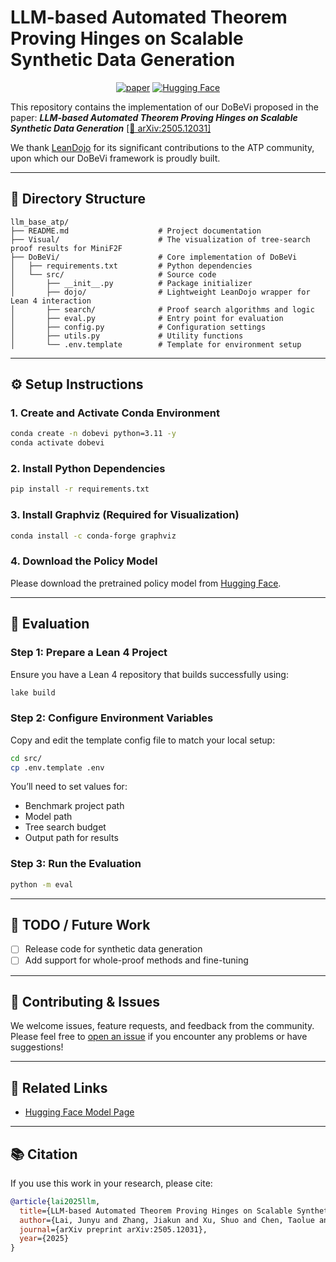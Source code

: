 # LLM-based Automated Theorem Proving Hinges on Scalable Synthetic Data Generation
<p align="center">
    <a href="https://arxiv.org/abs/2505.12031"><img alt="paper" src="https://img.shields.io/badge/Paper-arXiv-B31B1B?logo=arxiv"></a>
    <a href="https://huggingface.co/NJUDeepEngine/llm_based_atp"><img alt="Hugging Face"
    src="https://img.shields.io/badge/%F0%9F%A4%97%20Hugging%20Face-ATP Model-ffc107?color=ffc107&logoColor=white"/></a>
</p>

This repository contains the implementation of our DoBeVi proposed in the paper:
***LLM-based Automated Theorem Proving Hinges on Scalable Synthetic Data Generation*** [\[📄 arXiv:2505.12031\]](https://arxiv.org/abs/2505.12031)

We thank [LeanDojo](https://leandojo.org) for its significant contributions to the ATP community, upon which our DoBeVi framework is proudly built.

---

## 📁 Directory Structure

```text
llm_base_atp/
├── README.md                    # Project documentation
├── Visual/                      # The visualization of tree-search proof results for MiniF2F
├── DoBeVi/                      # Core implementation of DoBeVi
│   ├── requirements.txt         # Python dependencies
│   └── src/                     # Source code
│       ├── __init__.py          # Package initializer
│       ├── dojo/                # Lightweight LeanDojo wrapper for Lean 4 interaction
│       ├── search/              # Proof search algorithms and logic
│       ├── eval.py              # Entry point for evaluation
│       ├── config.py            # Configuration settings 
│       ├── utils.py             # Utility functions
│       └── .env.template        # Template for environment setup
```

---

## ⚙️ Setup Instructions

### 1. Create and Activate Conda Environment

```bash
conda create -n dobevi python=3.11 -y
conda activate dobevi
```

### 2. Install Python Dependencies

```bash
pip install -r requirements.txt
```

### 3. Install Graphviz (Required for Visualization)

```bash
conda install -c conda-forge graphviz
```

### 4. Download the Policy Model

Please download the pretrained policy model from [Hugging Face](https://huggingface.co/NJUDeepEngine/llm_based_atp).

---

## 🧪 Evaluation

### Step 1: Prepare a Lean 4 Project

Ensure you have a Lean 4 repository that builds successfully using:

```bash
lake build
```

### Step 2: Configure Environment Variables

Copy and edit the template config file to match your local setup:

```bash
cd src/
cp .env.template .env
```

You’ll need to set values for:

* Benchmark project path
* Model path
* Tree search budget
* Output path for results

### Step 3: Run the Evaluation

```bash
python -m eval
```

---

## 🚧 TODO / Future Work

* [ ] Release code for synthetic data generation
* [ ] Add support for whole-proof methods and fine-tuning

---

## 🙋 Contributing & Issues
We welcome issues, feature requests, and feedback from the community. Please feel free to [open an issue](https://github.com/NJUDeepEngine/llm_based_atp/issues) if you encounter any problems or have suggestions!

---

## 🔗 Related Links

* [Hugging Face Model Page](https://huggingface.co/NJUDeepEngine/llm_based_atp)

---

## 📚 Citation

If you use this work in your research, please cite:

```bibtex
@article{lai2025llm,
  title={LLM-based Automated Theorem Proving Hinges on Scalable Synthetic Data Generation},
  author={Lai, Junyu and Zhang, Jiakun and Xu, Shuo and Chen, Taolue and Wang, Zihang and Yang, Yao and Zhang, Jiarui and Cao, Chun and Xu, Jingwei},
  journal={arXiv preprint arXiv:2505.12031},
  year={2025}
}
```
